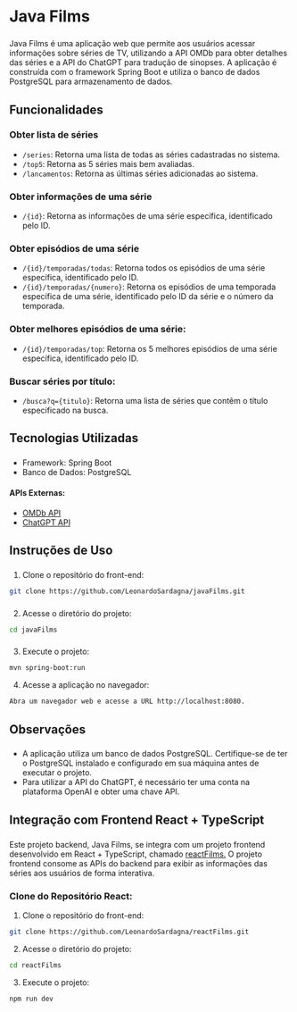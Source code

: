 # Java Films

###

Java Films é uma aplicação web que permite aos usuários acessar informações sobre séries de TV, utilizando a API OMDb para obter detalhes das séries e a API do ChatGPT para tradução de sinopses. A aplicação é construída com o framework Spring Boot e utiliza o banco de dados PostgreSQL para armazenamento de dados.

###

##

## Funcionalidades

### Obter lista de séries
- `/series`: Retorna uma lista de todas as séries cadastradas no sistema.
- `/top5`: Retorna as 5 séries mais bem avaliadas.
- `/lancamentos`: Retorna as últimas séries adicionadas ao sistema.
### Obter informações de uma série
- `/{id}`: Retorna as informações de uma série específica, identificado pelo ID.
### Obter episódios de uma série
- `/{id}/temporadas/todas`: Retorna todos os episódios de uma série específica, identificado pelo ID.
- `/{id}/temporadas/{numero}`: Retorna os episódios de uma temporada específica de uma série, identificado pelo ID da série e o número da temporada.
### Obter melhores episódios de uma série:
- `/{id}/temporadas/top`: Retorna os 5 melhores episódios de uma série específica, identificado pelo ID.
### Buscar séries por título:
- `/busca?q={titulo}`: Retorna uma lista de séries que contêm o título especificado na busca. 

###

## Tecnologias Utilizadas

###

- Framework: Spring Boot
- Banco de Dados: PostgreSQL
#### APIs Externas:
- [OMDb API](https://www.omdbapi.com/)
- [ChatGPT API](https://chat.openai.com/)

###

## Instruções de Uso

###

1. Clone o repositório do front-end:

```bash
git clone https://github.com/LeonardoSardagna/javaFilms.git
```

###

2. Acesse o diretório do projeto:

```bash
cd javaFilms
```

###

3. Execute o projeto:

```bash
mvn spring-boot:run
```

4. Acesse a aplicação no navegador:

```bash
Abra um navegador web e acesse a URL http://localhost:8080.
```

###

## Observações

###

- A aplicação utiliza um banco de dados PostgreSQL. Certifique-se de ter o PostgreSQL instalado e configurado em sua máquina antes de executar o projeto.
- Para utilizar a API do ChatGPT, é necessário ter uma conta na plataforma OpenAI e obter uma chave API.

###

## Integração com Frontend React + TypeScript

###

Este projeto backend, Java Films, se integra com um projeto frontend desenvolvido em React + TypeScript, chamado [reactFilms.](https://github.com/LeonardoSardagna/reactFilms) O projeto frontend consome as APIs do backend para exibir as informações das séries aos usuários de forma interativa.

### Clone do Repositório React:

1. Clone o repositório do front-end:

```bash
git clone https://github.com/LeonardoSardagna/reactFilms.git
```

2. Acesse o diretório do projeto:

```bash
cd reactFilms
```

3. Execute o projeto:

```bash
npm run dev
```
